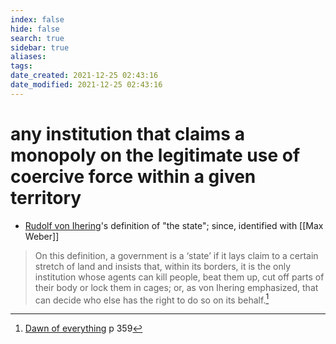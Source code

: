 ```yaml
---
index: false
hide: false
search: true
sidebar: true
aliases:
tags:
date_created: 2021-12-25 02:43:16
date_modified: 2021-12-25 02:43:16
---
```


# any institution that claims a monopoly on the legitimate use of coercive force within a given territory
- [Rudolf von Ihering](Rudolf_von_Ihering.md)'s definition of "the state"; since, identified with [[Max Weber]]

> On this definition, a government is a ‘state’ if it lays claim to a certain stretch of land and insists that, within its borders, it is the only institution whose agents can kill people, beat them up, cut off parts of their body or lock them in cages; or, as von Ihering emphasized, that can decide who else has the right to do so on its behalf.[^1]


[^1]: [Dawn of everything](dawn_of_everything_graeber_wengrow.md) p 359